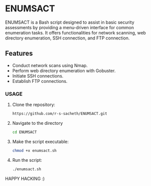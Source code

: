 # ENUMSACT
ENUMSACT is a Bash script designed to assist in basic security assessments by providing a menu-driven interface for common enumeration tasks. It offers functionalities for network scanning, web directory enumeration, SSH connection, and FTP connection.

## Features
- Conduct network scans using Nmap.
- Perform web directory enumeration with Gobuster.
- Initiate SSH connections.
- Establish FTP connections.

### USAGE

1. Clone the repository:
   ```bash
   https://github.com/r-s-sacheth/ENUMSACT.git
2. Navigate to the directory
   ```bash
   cd ENUMSACT
3. Make the script executable:
   ```bash
   chmod +x enumsact.sh
4. Run the script:
   ```bash
   ./enumsact.sh

HAPPY HACKING :)
